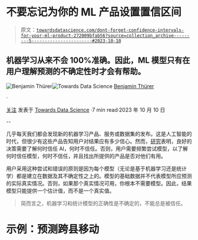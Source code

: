 # 不要忘记为你的 ML 产品设置置信区间

> 原文：[`towardsdatascience.com/dont-forget-confidence-intervals-for-your-ml-product-272009bfab56?source=collection_archive---------5-----------------------#2023-10-10`](https://towardsdatascience.com/dont-forget-confidence-intervals-for-your-ml-product-272009bfab56?source=collection_archive---------5-----------------------#2023-10-10)

## 机器学习从来不会 100%准确。因此，ML 模型只有在用户理解预测的不确定性时才会有帮助。

[](https://medium.com/@benjamin.thuerer?source=post_page-----272009bfab56--------------------------------)![Benjamin Thürer](https://medium.com/@benjamin.thuerer?source=post_page-----272009bfab56--------------------------------)[](https://towardsdatascience.com/?source=post_page-----272009bfab56--------------------------------)![Towards Data Science](https://towardsdatascience.com/?source=post_page-----272009bfab56--------------------------------) [Benjamin Thürer](https://medium.com/@benjamin.thuerer?source=post_page-----272009bfab56--------------------------------)

·

[关注](https://medium.com/m/signin?actionUrl=https%3A%2F%2Fmedium.com%2F_%2Fsubscribe%2Fuser%2Fcd27eb9661fd&operation=register&redirect=https%3A%2F%2Ftowardsdatascience.com%2Fdont-forget-confidence-intervals-for-your-ml-product-272009bfab56&user=Benjamin+Th%C3%BCrer&userId=cd27eb9661fd&source=post_page-cd27eb9661fd----272009bfab56---------------------post_header-----------) 发表于 [Towards Data Science](https://towardsdatascience.com/?source=post_page-----272009bfab56--------------------------------) ·7 min read·2023 年 10 月 10 日[](https://medium.com/m/signin?actionUrl=https%3A%2F%2Fmedium.com%2F_%2Fvote%2Ftowards-data-science%2F272009bfab56&operation=register&redirect=https%3A%2F%2Ftowardsdatascience.com%2Fdont-forget-confidence-intervals-for-your-ml-product-272009bfab56&user=Benjamin+Th%C3%BCrer&userId=cd27eb9661fd&source=-----272009bfab56---------------------clap_footer-----------)

--

[](https://medium.com/m/signin?actionUrl=https%3A%2F%2Fmedium.com%2F_%2Fbookmark%2Fp%2F272009bfab56&operation=register&redirect=https%3A%2F%2Ftowardsdatascience.com%2Fdont-forget-confidence-intervals-for-your-ml-product-272009bfab56&source=-----272009bfab56---------------------bookmark_footer-----------)

几乎每天我们都会发现新的机器学习产品、服务或数据集的发布。这是人工智能的时代，但很少有这些产品告知用户对结果应有多少信心。然而，[研究](https://doi.org/10.1145/3351095.3372852)表明，良好的决策需要了解何时信任 AI，何时不信任。否则，用户需要频繁尝试模型，以了解何时信任模型，何时不信任，并且找出所提供的产品是否对他们有用。

用户采用这种尝试和错误的原则是因为每个模型（无论是基于机器学习还是统计学）都是建立在数据及其不确定性之上的。模型的基础数据并不代表模型所应预测的实际真实情况。否则，如果那个真实情况可用，你根本不需要模型。因此，结果模型只能提供一个估计值，而不是一个真实值。

> 简而言之，机器学习和统计模型的正确性是不确定的，不能总是被信任。

# 示例：预测跨县移动
